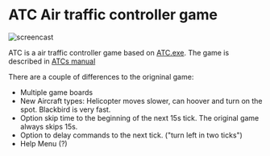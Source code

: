 # ATC Air traffic controller game

![screencast](https://raw.githubusercontent.com/ndecker/atc/atc.gif)

ATC is a air traffic controller game based on [ATC.exe](http://atc.fastie.com/).
The game is described in [ATCs manual](http://atc.fastie.com/downloads/original/ATC_Users_Guide.pdf)

There are a couple of differences to the origninal game:

 * Multiple game boards
 * New Aircraft types: Helicopter moves slower, can hoover and turn on the spot. Blackbird is very fast.
 * Option skip time to the beginning of the next 15s tick. The original game always skips 15s.
 * Option to delay commands to the next tick. ("turn left in two ticks")
 * Help Menu (?)
